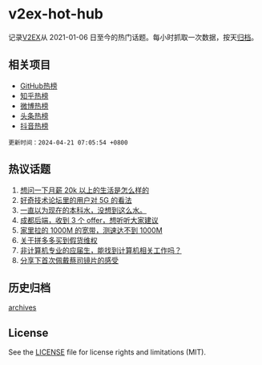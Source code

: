 # v2ex-hot-hub

 记录[V2EX](https://www.v2ex.com/)从 2021-01-06 日至今的热门话题。每小时抓取一次数据，按天[归档](archives)。
 
 ## 相关项目

- [GitHub热榜](https://github.com/snaildev/github-hot-hub)
- [知乎热榜](https://github.com/snaildev/zhihu-hot-hub)
- [微博热榜](https://github.com/snaildev/weibo-hot-hub)
- [头条热榜](https://github.com/snaildev/toutiao-hot-hub)
- [抖音热榜](https://github.com/snaildev/douyin-hot-hub)


 `更新时间：2024-04-21 07:05:54 +0800`

## 热议话题

1. [想问一下月薪 20k 以上的生活是怎么样的](https://www.v2ex.com/t/1034170)
1. [好奇技术论坛里的用户对 5G 的看法](https://www.v2ex.com/t/1034111)
1. [一直以为现在的本科水，没想到这么水。](https://www.v2ex.com/t/1034211)
1. [成都后端，收到 3 个 offer，想听听大家建议](https://www.v2ex.com/t/1034121)
1. [家里拉的 1000M 的宽带，测速达不到 1000M](https://www.v2ex.com/t/1034243)
1. [关于拼多多买到假货维权](https://www.v2ex.com/t/1034147)
1. [非计算机专业的应届生，能找到计算机相关工作吗？](https://www.v2ex.com/t/1034169)
1. [分享下首次佩戴蔡司镜片的感受](https://www.v2ex.com/t/1034172)

## 历史归档

[archives](archives)

## License

See the [LICENSE](LICENSE) file for license rights and limitations (MIT).
